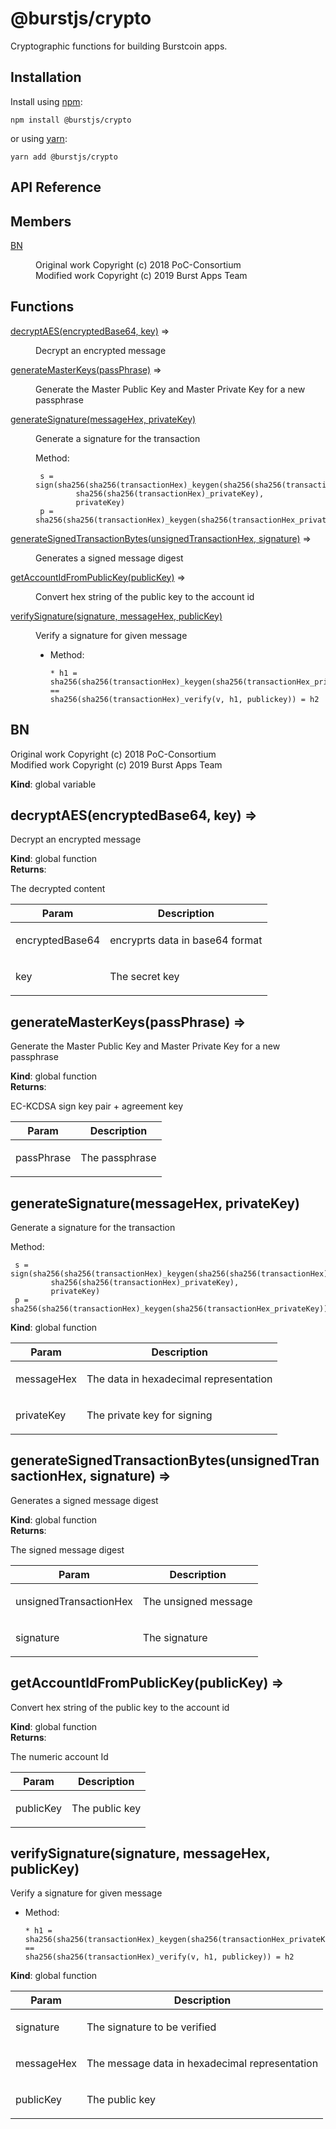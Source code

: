 # @burstjs/crypto

Cryptographic functions for building Burstcoin apps.

## Installation

Install using [npm](https://www.npmjs.org/):

```
npm install @burstjs/crypto
```

or using [yarn](https://yarnpkg.com/):

``` yarn
yarn add @burstjs/crypto
```

## API Reference
## Members

<dl>
<dt><a href="#BN">BN</a></dt>
<dd><p>Original work Copyright (c) 2018 PoC-Consortium<br>Modified work Copyright (c) 2019 Burst Apps Team</p></dd>
</dl>

## Functions

<dl>
<dt><a href="#decryptAES">decryptAES(encryptedBase64, key)</a> ⇒</dt>
<dd><p>Decrypt an encrypted message</p></dd>
<dt><a href="#generateMasterKeys">generateMasterKeys(passPhrase)</a> ⇒</dt>
<dd><p>Generate the Master Public Key and Master Private Key for a new passphrase</p></dd>
<dt><a href="#generateSignature">generateSignature(messageHex, privateKey)</a></dt>
<dd><p><p>Generate a signature for the transaction</p></p>
<p><p>Method:</p></p>
<pre class="prettyprint source"><code> s = sign(sha256(sha256(transactionHex)_keygen(sha256(sha256(transactionHex)_privateKey)).publicKey),
         sha256(sha256(transactionHex)_privateKey),
         privateKey)
 p = sha256(sha256(transactionHex)_keygen(sha256(transactionHex_privateKey)).publicKey)</code></pre></dd>
<dt><a href="#generateSignedTransactionBytes">generateSignedTransactionBytes(unsignedTransactionHex, signature)</a> ⇒</dt>
<dd><p>Generates a signed message digest</p></dd>
<dt><a href="#getAccountIdFromPublicKey">getAccountIdFromPublicKey(publicKey)</a> ⇒</dt>
<dd><p>Convert hex string of the public key to the account id</p></dd>
<dt><a href="#verifySignature">verifySignature(signature, messageHex, publicKey)</a></dt>
<dd><p><p>Verify a signature for given message</p></p>
<ul>
<li>Method:<pre class="prettyprint source"><code>* h1 = sha256(sha256(transactionHex)_keygen(sha256(transactionHex_privateKey)).publicKey)
==
sha256(sha256(transactionHex)_verify(v, h1, publickey)) = h2</code></pre></li>
</ul></dd>
</dl>

<a name="BN"></a>

## BN
<p>Original work Copyright (c) 2018 PoC-Consortium<br>Modified work Copyright (c) 2019 Burst Apps Team</p>

**Kind**: global variable  
<a name="decryptAES"></a>

## decryptAES(encryptedBase64, key) ⇒
<p>Decrypt an encrypted message</p>

**Kind**: global function  
**Returns**: <p>The decrypted content</p>  

| Param | Description |
| --- | --- |
| encryptedBase64 | <p>encryprts data in base64 format</p> |
| key | <p>The secret key</p> |

<a name="generateMasterKeys"></a>

## generateMasterKeys(passPhrase) ⇒
<p>Generate the Master Public Key and Master Private Key for a new passphrase</p>

**Kind**: global function  
**Returns**: <p>EC-KCDSA sign key pair + agreement key</p>  

| Param | Description |
| --- | --- |
| passPhrase | <p>The passphrase</p> |

<a name="generateSignature"></a>

## generateSignature(messageHex, privateKey)
<p>Generate a signature for the transaction</p>
<p>Method:</p>
<pre class="prettyprint source"><code> s = sign(sha256(sha256(transactionHex)_keygen(sha256(sha256(transactionHex)_privateKey)).publicKey),
         sha256(sha256(transactionHex)_privateKey),
         privateKey)
 p = sha256(sha256(transactionHex)_keygen(sha256(transactionHex_privateKey)).publicKey)</code></pre>

**Kind**: global function  

| Param | Description |
| --- | --- |
| messageHex | <p>The data in hexadecimal representation</p> |
| privateKey | <p>The private key for signing</p> |

<a name="generateSignedTransactionBytes"></a>

## generateSignedTransactionBytes(unsignedTransactionHex, signature) ⇒
<p>Generates a signed message digest</p>

**Kind**: global function  
**Returns**: <p>The signed message digest</p>  

| Param | Description |
| --- | --- |
| unsignedTransactionHex | <p>The unsigned message</p> |
| signature | <p>The signature</p> |

<a name="getAccountIdFromPublicKey"></a>

## getAccountIdFromPublicKey(publicKey) ⇒
<p>Convert hex string of the public key to the account id</p>

**Kind**: global function  
**Returns**: <p>The numeric account Id</p>  

| Param | Description |
| --- | --- |
| publicKey | <p>The public key</p> |

<a name="verifySignature"></a>

## verifySignature(signature, messageHex, publicKey)
<p>Verify a signature for given message</p>
<ul>
<li>Method:<pre class="prettyprint source"><code>* h1 = sha256(sha256(transactionHex)_keygen(sha256(transactionHex_privateKey)).publicKey)
==
sha256(sha256(transactionHex)_verify(v, h1, publickey)) = h2</code></pre></li>
</ul>

**Kind**: global function  

| Param | Description |
| --- | --- |
| signature | <p>The signature to be verified</p> |
| messageHex | <p>The message data in hexadecimal representation</p> |
| publicKey | <p>The public key</p> |

